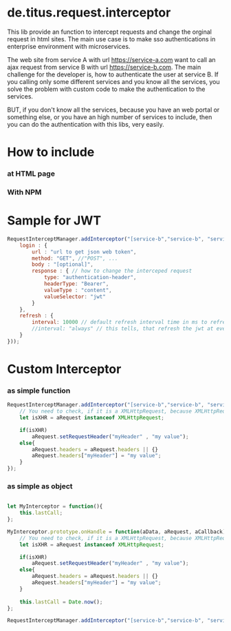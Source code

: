 # de.titus.request.interceptor

This lib provide an function to intercept requests and change the orginal request in html sites. The main use case is to make sso authentications in enterprise environment with microservices.

The web site from service A with url https://service-a.com want to call an ajax request from service B with url https://service-b.com. The main challenge for the developer is, how to authenticate the user at service B. If you calling only some different services and you know all the services, you solve the problem with custom code to make the authentication to the services.

BUT, if you don't know all the services, because you have an web portal or something else, or you have an high number of services to include, then you can do the authentication with this libs, very easily.
    
# How to include
### at HTML page

### With NPM


# Sample for JWT
```javascript
RequestInterceptManager.addInterceptor("[service-b","service-b", "service-...", new de.titus.request.interceptor.interceptors.JWTInterceptor({
	login : {
		url : "url to get json web token",
		method: "GET", //"POST", ...
		body : "[optional]",
		response : { // how to change the interceped request
			type: "authentication-header",
			headerType: "Bearer",
			valueType : "content",
			valueSelector: "jwt"
		}			
	},	
	refresh : {
		interval: 10000 // default refresh interval time in ms to refresh the token
		//interval: "always" // this tells, that refresh the jwt at every request 
	} 
}));
```


# Custom Interceptor
### as simple function
```javascript
RequestInterceptManager.addInterceptor("[service-b","service-b", "service-...", function(aData, aRequest, aCallback){
	// You need to check, if it is a XMLHttpRequest, because XMLHttpRequest an fetch working differently
	let isXHR = aRequest instanceof XMLHttpRequest; 

	if(isXHR)
		aRequest.setRequestHeader("myHeader" , "my value");
	else{
		aRequest.headers = aRequest.headers || {}
		aRequest.headers["myHeader"] = "my value";
	} 
});
```

### as simple as object 
```javascript

let MyInterceptor = function(){
	this.lastCall;
}; 

MyInterceptor.prototype.onHandle = function(aData, aRequest, aCallback){
	// You need to check, if it is a XMLHttpRequest, because XMLHttpRequest an fetch working differently
	let isXHR = aRequest instanceof XMLHttpRequest; 

	if(isXHR)
		aRequest.setRequestHeader("myHeader" , "my value");
	else{
		aRequest.headers = aRequest.headers || {}
		aRequest.headers["myHeader"] = "my value";
	} 
	
	this.lastCall = Date.now();
};

RequestInterceptManager.addInterceptor("[service-b","service-b", "service-...", new MyInterceptor());
```
